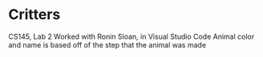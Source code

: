 # Critters
CS145, Lab 2
Worked with Ronin Sloan, in Visual Studio Code
Animal color and name is based off of the step that the animal was made
